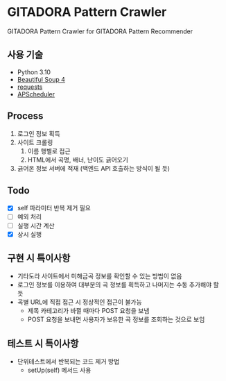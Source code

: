 # GITADORA Pattern Crawler
GITADORA Pattern Crawler for GITADORA Pattern Recommender

## 사용 기술
- Python 3.10
- [Beautiful Soup 4](https://beautiful-soup-4.readthedocs.io/en/latest/)
- [requests](https://requests.readthedocs.io/en/latest/)
- [APScheduler](https://apscheduler.readthedocs.io/en/3.x/#)

## Process
1. 로그인 정보 획득
2. 사이트 크롤링
    1. 이름 행별로 접근
    2. HTML에서 곡명, 배너, 난이도 긁어오기
3. 긁어온 정보 서버에 적재 (백엔드 API 호출하는 방식이 될 듯)

## Todo
- [x] self 파라미터 반복 제거 필요
- [ ] 예외 처리
- [ ] 실행 시간 계산
- [x] 상시 실행

## 구현 시 특이사항
- 기타도라 사이트에서 미해금곡 정보를 확인할 수 있는 방법이 없음
- 로그인 정보를 이용하여 대부분의 곡 정보를 획득하고 나머지는 수동 추가해야 할 듯
- 곡별 URL에 직접 접근 시 정상적인 접근이 불가능
  - 제목 카테고리가 바뀔 때마다 POST 요청을 보냄
  - POST 요청을 보내면 사용자가 보유한 곡 정보를 조회하는 것으로 보임

## 테스트 시 특이사항
- 단위테스트에서 반복되는 코드 제거 방법
  - setUp(self) 메서드 사용
